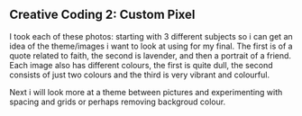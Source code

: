 ## Creative Coding 2: Custom Pixel

I took each of these photos: starting with 3 different subjects so i can get an idea of the theme/images i want to look at using for my final. The first is of a quote related to faith, the second is lavender, and then a portrait of a friend. 
Each image also has different colours, the first is quite dull, the second consists of just two colours and the third is very vibrant and colourful.

Next i will look more at a theme between pictures and experimenting with spacing and grids or perhaps removing backgroud colour.

